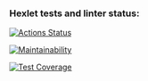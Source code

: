 ### Hexlet tests and linter status:
[![Actions Status](https://github.com/IvanSH-Jr/frontend-project-46/actions/workflows/hexlet-check.yml/badge.svg)](https://github.com/IvanSH-Jr/frontend-project-46/actions)

[![Maintainability](https://api.codeclimate.com/v1/badges/384ebc9fa438b71cca36/maintainability)](https://codeclimate.com/github/IvanSH-Jr/frontend-project-46/maintainability)

[![Test Coverage](https://api.codeclimate.com/v1/badges/384ebc9fa438b71cca36/test_coverage)](https://codeclimate.com/github/IvanSH-Jr/frontend-project-46/test_coverage)